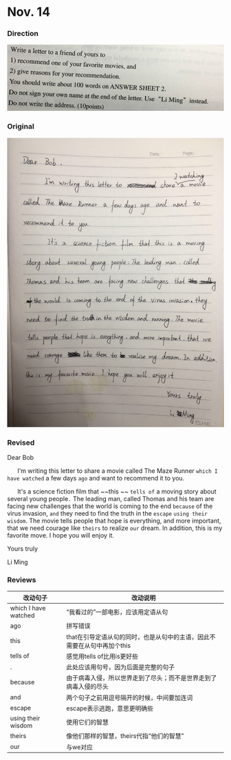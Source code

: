 # Nov. 14

### Direction

![alttext](/writings/11.14/1.jpg)

### Original

![alttext](/writings/11.14/2.jpg)

### Revised

Dear Bob

&nbsp;&nbsp;&nbsp;&nbsp;&nbsp;&nbsp;I'm writing this letter to share a movie called The Maze Runner `which I have watched` a few days `ago` and want to recommend it to you.

&nbsp;&nbsp;&nbsp;&nbsp;&nbsp;&nbsp;It's a science fiction film that ~~this ~~ `tells of` a moving story about several young people`.` The leading man, called Thomas and his team are facing new challenges that the world is coming to the end `because` of the virus invasion, `and` they need to find the truth in the `escape` `using their wisdom`. The movie tells people that hope is everything, and more important, that we need courage like `theirs` to realize `our` dream. In addition, this is my favorite move. I hope you will enjoy it.

Yours truly

Li Ming

### Reviews

|改动句子|改动说明|
|---|---|
|which I have watched|“我看过的”一部电影，应该用定语从句|
|ago|拼写错误|
|this|that在引导定语从句的同时，也是从句中的主语，因此不需要在从句中再加个this|
|tells of|感觉用tells of比用is更好些|
|.|此处应该用句号，因为后面是完整的句子|
|because|由于病毒入侵，所以世界走到了尽头；而不是世界走到了病毒入侵的尽头|
|and|两个句子之前用逗号隔开的时候，中间要加连词|
|escape|escape表示逃跑，意思更明确些|
|using their wisdom|使用它们的智慧|
|theirs|像他们那样的智慧，theirs代指“他们的智慧”|
|our|与we对应|
